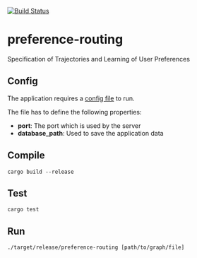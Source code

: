 [![Build Status](https://travis-ci.com/sinpat/preference-routing.svg?branch=master)](https://travis-ci.com/sinpat/preference-routing)

# preference-routing
Specification of Trajectories and Learning of User Preferences

## Config
The application requires a [config file](config.toml) to run.

The file has to define the following properties:
- **port**: The port which is used by the server
- **database_path**: Used to save the application data

## Compile

`cargo build --release`

## Test

`cargo test`

## Run

`./target/release/preference-routing [path/to/graph/file]`
